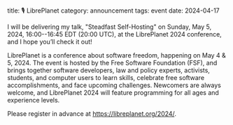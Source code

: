 title: 🎙️ LibrePlanet
category: announcement
tags: event
date: 2024-04-17

I will be delivering my talk, "Steadfast Self-Hosting" on Sunday, May 5, 2024, 16:00--16:45 EDT (20:00 UTC), at the LibrePlanet 2024 conference, and I hope you’ll check it out!

LibrePlanet is a conference about software freedom, happening on May 4 & 5, 2024. The event is hosted by the Free Software Foundation (FSF), and brings together software developers, law and policy experts, activists, students, and computer users to learn skills, celebrate free software accomplishments, and face upcoming challenges. Newcomers are always welcome, and LibrePlanet 2024 will feature programming for all ages and experience levels.

Please register in advance at <https://libreplanet.org/2024/>.
